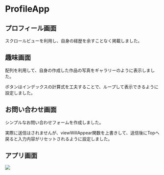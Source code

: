 # ProfileApp

## プロフィール画面
スクロールビューを利用し、自身の経歴を余すことなく掲載しました。

## 趣味画面
配列を利用して、自身の作成した作品の写真をギャラリーのように表示しました。

ボタンはインデックスの計算式を工夫することで、ループして表示できるように設定しました。

## お問い合わせ画面
シンプルなお問い合わせフォームを作成しました。

実際に送信はされませんが、viewWillAppear関数を上書きして、送信後にTopへ戻ると入力内容がリセットされるように設定しました。

## アプリ画面
![](https://github.com/natane-i/ProfileApp/assets/168057151/18ef8f7d-8401-4be0-b658-d2c9224772aa)
